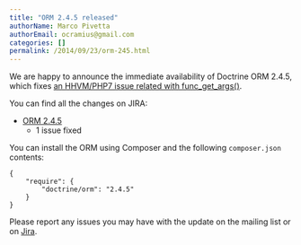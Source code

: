 ```yaml
---
title: "ORM 2.4.5 released"
authorName: Marco Pivetta
authorEmail: ocramius@gmail.com
categories: []
permalink: /2014/09/23/orm-245.html
---
```

We are happy to announce the immediate availability of Doctrine ORM
2.4.5, which fixes [an HHVM/PHP7 issue related with
func\_get\_args()](https://3v4l.org/NIqRh).

You can find all the changes on JIRA:

-   [ORM
    2.4.5](https://www.doctrine-project.org/jira/browse/DDC/fixforversion/10722)
    - 1 issue fixed

You can install the ORM using Composer and the following `composer.json`
contents:

~~~~ {.sourceCode .json}
{
    "require": {
        "doctrine/orm": "2.4.5"
    }
}
~~~~

Please report any issues you may have with the update on the mailing
list or on [Jira](https://www.doctrine-project.org/jira).
